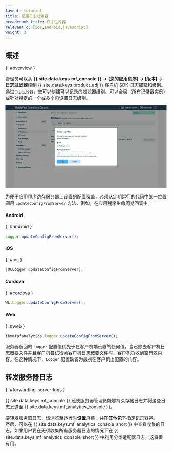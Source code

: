 ```yaml
---
layout: tutorial
title: 配置日志过滤器
breadcrumb_title: 日志过滤器
relevantTo: [ios,android,javascript]
weight: 2
---
```

<!-- NLS_CHARSET=UTF-8 -->
## 概述
{: #overview }

管理员可以从 **{{ site.data.keys.mf_console }} → [您的应用程序] → [版本] → 日志过滤器**控制 {{ site.data.keys.product_adj }} 客户机 SDK 日志捕获和级别。  
通过`日志过滤器`，您可以创建可以记录的过滤器级别。可以全局（所有记录器实例）或针对特定的一个或多个包设置日志级别。

<img class="gifplayer"  alt="创建日志过滤器" src="add-log-filter.png"/>

为便于应用程序访存服务器上设置的配置覆盖，必须从定期运行的代码中某一位置调用 `updateConfigFromServer` 方法，例如，在应用程序生命周期回调中。


#### Android
{: #android }

```java
Logger.updateConfigFromServer();
```

#### iOS
{: #ios }

```objective-c
[OCLogger updateConfigFromServer];
```

#### Cordova
{: #cordova }

```javascript
WL.Logger.updateConfigFromServer();
```

#### Web
{: #web }

```javascript
ibmmfpfanalytics.logger.updateConfigFromServer();
```

服务器返回的 `Logger` 配置值优先于在客户机端设置的任何值。当已除去客户机日志概要文件并且客户机尝试检索客户机日志概要文件时，客户机将收到空有效内容。在这种情况下，`Logger` 配置缺省为最初在客户机上配置的内容。

## 转发服务器日志
{: #forwarding-server-logs }

{{ site.data.keys.mf_console }} 还使服务器管理员能够持久存储日志并将这些日志发送至 {{ site.data.keys.mf_analytics_console }}。

要转发服务器日志，请浏览至运行时**设置**屏幕，并在**其他包**下指定记录器包。  
然后，可以在 {{ site.data.keys.mf_analytics_console_short }} 中查看收集的日志。如果用户要在无须收集所有服务器日志的情况下在 {{ site.data.keys.mf_analytics_console_short }} 中利用分类适配器日志，这将很有用。
